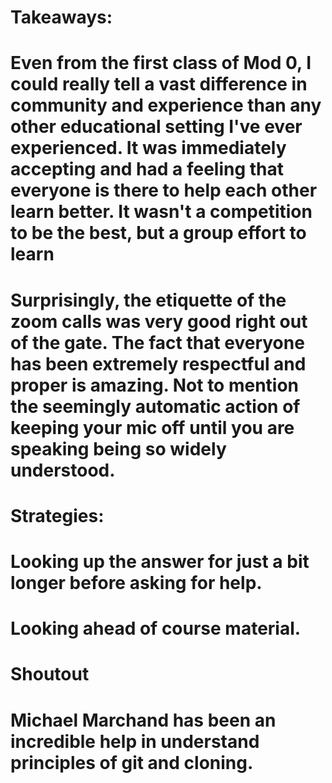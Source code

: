 # Takeaways:
# Even from the first class of Mod 0, I could really tell a vast difference in community and experience than any other educational setting I've ever experienced. It was immediately accepting and had a feeling that everyone is there to help each other learn better. It wasn't a competition to be the best, but a group effort to learn

# Surprisingly, the etiquette of the zoom calls was very good right out of the gate. The fact that everyone has been extremely respectful and proper is amazing. Not to mention the seemingly automatic action of keeping your mic off until you are speaking being so widely understood.

# Strategies:
# Looking up the answer for just a bit longer before asking for help.
# Looking ahead of course material.

# Shoutout
# Michael Marchand has been an incredible help in understand principles of git and cloning.
